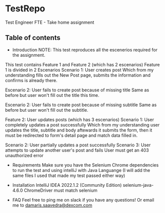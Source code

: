 # TestRepo
Test Engineer FTE - Take home assignment

## Table of contents

- Introduction
NOTE: This test reproduces all the escenerios required for the assignment.

This test contains Feature 1 and Feature 2 (which has 2 escenarios)
Feature 1 is divided in 2 Escenarios
Scenario 1: User creates post 
Which from my understanding fills out the New Post page, submits the information and confirms is already there.

Escenario 2: User fails to create post because of missing title
Same as before but user won't fill out the title this time.

Escenario 2: User fails to create post because of missing subtitle
Same as before but user won't fill out the subtitle.

Feature 2: User updates posts (which has 3 escenarios)
Scenario 1: User completely updates a post successfully
Which from my understanding user updates the title, subtitle and body aftewards it submits the form, then it must be redirected to form's detail page and match data filled in.

Scenario 2: User partially updates a post successfully
Scenario 3: User attempts to update another user's post and fails
User must get an  403 unauthorized error

- Requirements
Make sure you have the Selenium Chrome dependencies to run the test and using intelliJ with Java Languange (I will add the same files I used that made my test passed either way)

- Installation
IntelliJ IDEA 2022.1.2 (Community Edition)
selenium-java-4.6.0
ChromeDriver must match selenium

- FAQ
  Feel free to ping me on slack if you have any questions!
  Or email me to damaris.saavedra@dexcom.com
